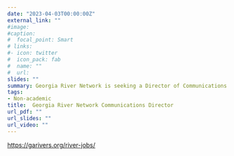 ```yaml
---
date: "2023-04-03T00:00:00Z"
external_link: ""
#image:
#caption: 
#  focal_point: Smart
# links:
#- icon: twitter
#  icon_pack: fab
#  name: ""
#  url: 
slides: ""
summary: Georgia River Network is seeking a Director of Communications to join our team and support our mission to protect and restore rivers and streams across Georgia!
tags:
- Non-academic
title:  Georgia River Network Communications Director
url_pdf: ""
url_slides: ""
url_video: ""
---
```


https://garivers.org/river-jobs/